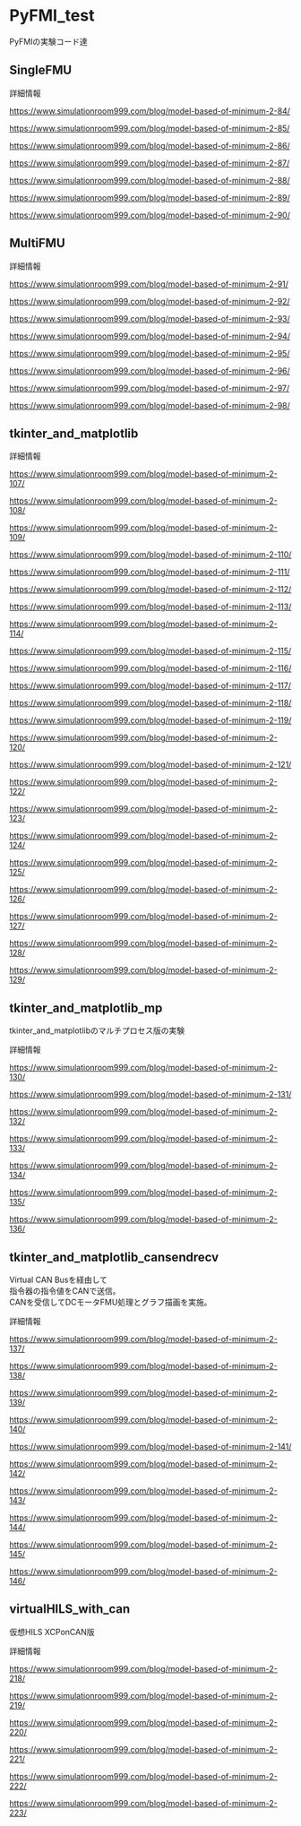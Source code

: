 # PyFMI_test
PyFMIの実験コード達

## SingleFMU

詳細情報

https://www.simulationroom999.com/blog/model-based-of-minimum-2-84/

https://www.simulationroom999.com/blog/model-based-of-minimum-2-85/

https://www.simulationroom999.com/blog/model-based-of-minimum-2-86/

https://www.simulationroom999.com/blog/model-based-of-minimum-2-87/

https://www.simulationroom999.com/blog/model-based-of-minimum-2-88/

https://www.simulationroom999.com/blog/model-based-of-minimum-2-89/

https://www.simulationroom999.com/blog/model-based-of-minimum-2-90/

## MultiFMU

詳細情報

https://www.simulationroom999.com/blog/model-based-of-minimum-2-91/

https://www.simulationroom999.com/blog/model-based-of-minimum-2-92/

https://www.simulationroom999.com/blog/model-based-of-minimum-2-93/

https://www.simulationroom999.com/blog/model-based-of-minimum-2-94/

https://www.simulationroom999.com/blog/model-based-of-minimum-2-95/

https://www.simulationroom999.com/blog/model-based-of-minimum-2-96/

https://www.simulationroom999.com/blog/model-based-of-minimum-2-97/

https://www.simulationroom999.com/blog/model-based-of-minimum-2-98/


## tkinter_and_matplotlib

詳細情報

https://www.simulationroom999.com/blog/model-based-of-minimum-2-107/

https://www.simulationroom999.com/blog/model-based-of-minimum-2-108/

https://www.simulationroom999.com/blog/model-based-of-minimum-2-109/

https://www.simulationroom999.com/blog/model-based-of-minimum-2-110/

https://www.simulationroom999.com/blog/model-based-of-minimum-2-111/

https://www.simulationroom999.com/blog/model-based-of-minimum-2-112/

https://www.simulationroom999.com/blog/model-based-of-minimum-2-113/

https://www.simulationroom999.com/blog/model-based-of-minimum-2-114/

https://www.simulationroom999.com/blog/model-based-of-minimum-2-115/

https://www.simulationroom999.com/blog/model-based-of-minimum-2-116/

https://www.simulationroom999.com/blog/model-based-of-minimum-2-117/

https://www.simulationroom999.com/blog/model-based-of-minimum-2-118/

https://www.simulationroom999.com/blog/model-based-of-minimum-2-119/

https://www.simulationroom999.com/blog/model-based-of-minimum-2-120/

https://www.simulationroom999.com/blog/model-based-of-minimum-2-121/

https://www.simulationroom999.com/blog/model-based-of-minimum-2-122/

https://www.simulationroom999.com/blog/model-based-of-minimum-2-123/

https://www.simulationroom999.com/blog/model-based-of-minimum-2-124/

https://www.simulationroom999.com/blog/model-based-of-minimum-2-125/

https://www.simulationroom999.com/blog/model-based-of-minimum-2-126/

https://www.simulationroom999.com/blog/model-based-of-minimum-2-127/

https://www.simulationroom999.com/blog/model-based-of-minimum-2-128/

https://www.simulationroom999.com/blog/model-based-of-minimum-2-129/

## tkinter_and_matplotlib_mp

tkinter_and_matplotlibのマルチプロセス版の実験

詳細情報

https://www.simulationroom999.com/blog/model-based-of-minimum-2-130/

https://www.simulationroom999.com/blog/model-based-of-minimum-2-131/

https://www.simulationroom999.com/blog/model-based-of-minimum-2-132/

https://www.simulationroom999.com/blog/model-based-of-minimum-2-133/

https://www.simulationroom999.com/blog/model-based-of-minimum-2-134/

https://www.simulationroom999.com/blog/model-based-of-minimum-2-135/

https://www.simulationroom999.com/blog/model-based-of-minimum-2-136/

## tkinter_and_matplotlib_cansendrecv

Virtual CAN Busを経由して  
指令器の指令値をCANで送信。  
CANを受信してDCモータFMU処理とグラフ描画を実施。

詳細情報

https://www.simulationroom999.com/blog/model-based-of-minimum-2-137/

https://www.simulationroom999.com/blog/model-based-of-minimum-2-138/

https://www.simulationroom999.com/blog/model-based-of-minimum-2-139/

https://www.simulationroom999.com/blog/model-based-of-minimum-2-140/

https://www.simulationroom999.com/blog/model-based-of-minimum-2-141/

https://www.simulationroom999.com/blog/model-based-of-minimum-2-142/

https://www.simulationroom999.com/blog/model-based-of-minimum-2-143/

https://www.simulationroom999.com/blog/model-based-of-minimum-2-144/

https://www.simulationroom999.com/blog/model-based-of-minimum-2-145/

https://www.simulationroom999.com/blog/model-based-of-minimum-2-146/

## virtualHILS_with_can

仮想HILS XCPonCAN版

詳細情報

https://www.simulationroom999.com/blog/model-based-of-minimum-2-218/

https://www.simulationroom999.com/blog/model-based-of-minimum-2-219/

https://www.simulationroom999.com/blog/model-based-of-minimum-2-220/

https://www.simulationroom999.com/blog/model-based-of-minimum-2-221/

https://www.simulationroom999.com/blog/model-based-of-minimum-2-222/

https://www.simulationroom999.com/blog/model-based-of-minimum-2-223/


